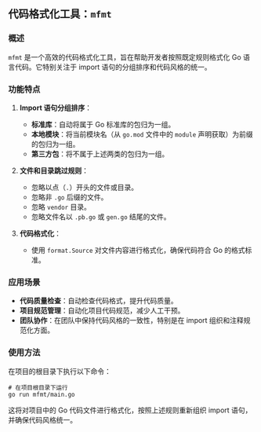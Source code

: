 ## 代码格式化工具：`mfmt`

### 概述

`mfmt` 是一个高效的代码格式化工具，旨在帮助开发者按照既定规则格式化 Go 语言代码。它特别关注于 import 语句的分组排序和代码风格的统一。

### 功能特点

1. **Import 语句分组排序**：
   - **标准库**：自动将属于 Go 标准库的包归为一组。
   - **本地模块**：将当前模块名（从 `go.mod` 文件中的 `module` 声明获取）为前缀的包归为一组。
   - **第三方包**：将不属于上述两类的包归为一组。

2. **文件和目录跳过规则**：
   - 忽略以点（`.`）开头的文件或目录。
   - 忽略非 `.go` 后缀的文件。
   - 忽略 `vendor` 目录。
   - 忽略文件名以 `.pb.go` 或 `gen.go` 结尾的文件。

3. **代码格式化**：
   - 使用 `format.Source` 对文件内容进行格式化，确保代码符合 Go 的格式标准。

### 应用场景

- **代码质量检查**：自动检查代码格式，提升代码质量。
- **项目规范管理**：自动化项目代码规范，减少人工干预。
- **团队协作**：在团队中保持代码风格的一致性，特别是在 import 组织和注释规范化方面。

### 使用方法

在项目的根目录下执行以下命令：

```shell
# 在项目根目录下运行
go run mfmt/main.go
```

这将对项目中的 Go 代码文件进行格式化，按照上述规则重新组织 import 语句，并确保代码风格统一。